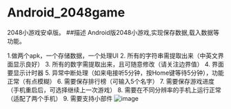 # Android_2048game
2048小游戏安卓版。
##描述
Android版2048小游戏,实现保存数据,载入数据等功能。


1.做两个apk，一个存储数据，一个处理UI
2. 所有的字符串需提取出来（中英文界面显示良好）
3. 所有的数字需提取出来，且可随意修改（请关注边界值）
4. 界面要显示计时器
5. 异常中断处理（如来电接听5分钟，按Home键等待5分钟），功能正常（有点模糊）
6. 需要保存排行榜（可输入5个名字）
7. 需要保存游戏进度（手机重启后，可选择继续上一次游戏）
8. 需要在不同分辨率的手机上运行正常（适配了两个手机）
9. 需要支持小部件
![image](https://raw.githubusercontent.com/wiki/xzs859874/android_2048//home/sunzhiqiang/Desktop/project/Android_2048game-master/android_2048.wiki/aa.jpg)

